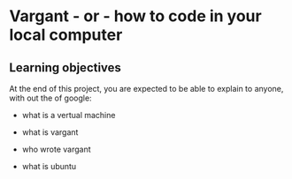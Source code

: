 # Vargant - or - how to code in your local computer

## Learning objectives 
At the end of this project, you are expected to be able to explain to anyone, with out the of google:
 
* what is a vertual machine

* what is vargant 

* who wrote vargant

* what is ubuntu

 
